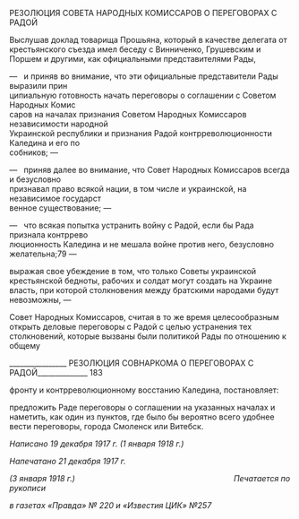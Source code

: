 РЕЗОЛЮЦИЯ СОВЕТА НАРОДНЫХ КОМИССАРОВ О ПЕРЕГОВОРАХ С РАДОЙ

Выслушав доклад товарища Прошьяна, который в качестве делегата от крестьянско­го съезда имел беседу с Винниченко, Грушевским и Поршем и другими, как официаль­ными представителями Рады,

—   и приняв во внимание, что эти официальные представители Рады выразили прин­  
ципиальную готовность начать переговоры о соглашении с Советом Народных Комис­  
саров на началах признания Советом Народных Комиссаров независимости народной  
Украинской республики и признания Радой контрреволюционности Каледина и его по­  
собников; —

—   приняв далее во внимание, что Совет Народных Комиссаров всегда и безусловно  
признавал право всякой нации, в том числе и украинской, на независимое государст­  
венное существование; —

—   что всякая попытка устранить войну с Радой, если бы Рада признала контррево­  
люционность Каледина и не мешала войне против него, безусловно желательна;79 —

выражая свое убеждение в том, что только Советы украинской крестьянской бедно­ты, рабочих и солдат могут создать на Украине власть, при которой столкновения меж­ду братскими народами будут невозможны, —

Совет Народных Комиссаров, считая в то же время целесообразным открыть дело­вые переговоры с Радой с целью устранения тех столкновений, которые вызваны были политикой Рады по отношению к общему

  

________________ РЕЗОЛЮЦИЯ СОВНАРКОМА О ПЕРЕГОВОРАХ С РАДОЙ______________ 183

фронту и контрреволюционному восстанию Каледина, постановляет:

предложить Раде переговоры о соглашении на указанных началах и наметить, как один из пунктов, где было бы вероятно всего удобнее вести переговоры, города Смо­ленск или Витебск.

_Написано 19 декабря 1917 г. (1 января 1918 г.)_

_Напечатано 21 декабря 1917 г._

_(3 января 1918 г.)                                                                        Печатается по рукописи_

_в газетах «Правда» № 220 и «Известия ЦИК» №257_